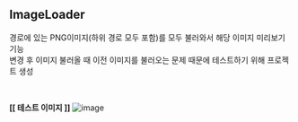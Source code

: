 ## ImageLoader

경로에 있는 PNG이미지(하위 경로 모두 포함)를 모두 불러와서 해당 이미지 미리보기 기능<br/>
변경 후 이미지 불러올 때 이전 이미지를 불러오는 문제 때문에 테스트하기 위해 프로젝트 생성

<br/>

**[[ 테스트 이미지 ]]**
![image](https://user-images.githubusercontent.com/40231980/57426056-ccca2880-7258-11e9-9f7c-2126afff04fd.png)